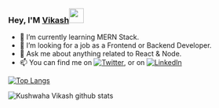 ### Hey, I'M [Vikash](https://kushwahavikash.web.app/)<img src="https://raw.githubusercontent.com/MartinHeinz/MartinHeinz/master/wave.gif" width="30px">

- 🌱 I’m currently learning MERN Stack.
- 🤔 I’m looking for a job as a Frontend or Backend Developer.
- 💬 Ask me about anything related to React & Node. 
- 📫 You can find me on [![Twitter][1.2]][1], or on [![LinkedIn][2.2]][2]

[1.2]: http://i.imgur.com/wWzX9uB.png (twitter icon without padding)
[2.2]: https://raw.githubusercontent.com/MartinHeinz/MartinHeinz/master/linkedin-3-16.png (LinkedIn icon without padding)

[1]: https://twitter.com/KushwahaVikash_
[2]: linkedin.com/in/kushwaha-vikash-323144170/

[![Top Langs](https://github-readme-stats.vercel.app/api/top-langs/?username=KushwahaVikashJ)](https://github.com/KushwahaVikashJ/github-readme-stats)

![Kushwaha Vikash github stats](https://github-readme-stats.vercel.app/api?username=KushwahaVikashJ&show_icons=true)
